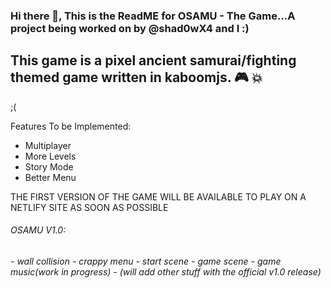 
### Hi there 👋, This is the ReadME for OSAMU - The Game...A project being worked on by @shad0wX4 and I :)

This game is a pixel ancient samurai/fighting themed game written in kaboomjs. 🎮 💥
 --------------------------------------------------------------------------------------
 <idk what to add here> ;(
 
 Features To be Implemented:

- Multiplayer
- More Levels
- Story Mode
- Better Menu
 
 <h7>THE FIRST VERSION OF THE GAME WILL BE AVAILABLE TO PLAY ON A NETLIFY SITE AS SOON AS POSSIBLE<h7>

 <h6>OSAMU V1.0:<h6>
 - wall collision
 - crappy menu
 - start scene
 - game scene
 - game music(work in progress)
 - (will add other stuff with the official v1.0 release)
 
